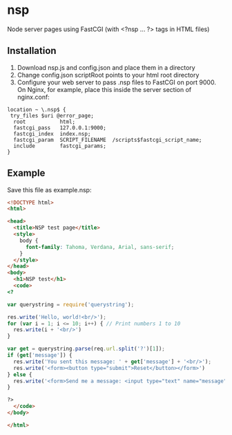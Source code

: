 # nsp
Node server pages using FastCGI (with &lt;?nsp ... ?&gt; tags in HTML files)

## Installation

1. Download nsp.js and config.json and place them in a directory
2. Change config.json scriptRoot points to your html root directory
3. Configure your web server to pass .nsp files to FastCGI on port 9000. On Nginx, for example, place this inside the server section of nginx.conf:
```
location ~ \.nsp$ {
 try_files $uri @error_page;
  root           html;
  fastcgi_pass   127.0.0.1:9000;
  fastcgi_index  index.nsp;
  fastcgi_param  SCRIPT_FILENAME  /scripts$fastcgi_script_name;
  include        fastcgi_params;
}
```
## Example

Save this file as example.nsp: 
```html
<!DOCTYPE html>
<html>

<head>
  <title>NSP test page</title>
  <style>
    body {
      font-family: Tahoma, Verdana, Arial, sans-serif;
    }
  </style>
</head>
<body>
  <h1>NSP test</h1>
  <code>
<?
```
```javascript
var querystring = require('querystring');

res.write('Hello, world!<br/>');
for (var i = 1; i <= 10; i++) { // Print numbers 1 to 10
  res.write(i + '<br/>')
}

var get = querystring.parse(req.url.split('?')[1]);
if (get['message']) {
  res.write('You sent this message: ' + get['message'] + '<br/>');
  res.write('<form><button type="submit">Reset</button></form>')
} else {
  res.write('<form>Send me a message: <input type="text" name="message"></input> <button type="submit">Send!</button></form>');
}
```
```html
?>
  </code>
</body>

</html>
```

